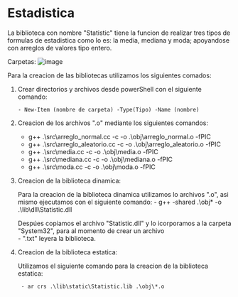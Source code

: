 # Estadistica
La biblioteca con nombre "Statistic" tiene la funcion de realizar tres tipos de formulas de estadistica como lo es: la media, mediana y moda; apoyandose con arreglos de valores tipo entero. 

Carpetas: 
![image](https://user-images.githubusercontent.com/109366932/185821009-fc0cfd85-b834-408d-8766-497fe2b89016.png)

Para la creacion de las bibliotecas utilizamos los siguientes comados: 

1. Crear directorios y archivos desde powerShell con el siguiente comando: 

       - New-Item (nombre de carpeta) -Type(Tipo) -Name (nombre) 
      
2. Creacion de los archivos ".o" mediante los siguientes comandos: 

      - g++ .\src\arreglo_normal.cc -c -o .\obj\arreglo_normal.o -fPIC
      - g++ .\src\arreglo_aleatorio.cc -c -o .\obj\arreglo_aleatorio.o -fPIC
      - g++ .\src\media.cc -c -o .\obj\media.o -fPIC
      - g++ .\src\mediana.cc -c -o .\obj\mediana.o -fPIC
      - g++ .\src\moda.cc -c -o .\obj\moda.o -fPIC
     
3. Creacion de la biblioteca dinamica: 

    Para la creacion de la biblioteca dinamica utilizamos lo archivos ".o", asi mismo ejecutamos con el siguiente comando: 
        - g++ -shared .\obj\* -o .\lib\dll\Statistic.dll 
       
    Despúes copiamos el archivo "Statistic.dll" y lo icorporamos a la carpeta "System32", para al momento de crear un archivo  
        - ".txt" leyera la biblioteca.
    
4. Creacion de la biblioteca estatica: 
    
    Utilizamos el siguiente comando para la creacion de la biblioteca estatica: 
   
        - ar crs .\lib\static\Statistic.lib .\obj\*.o
    

